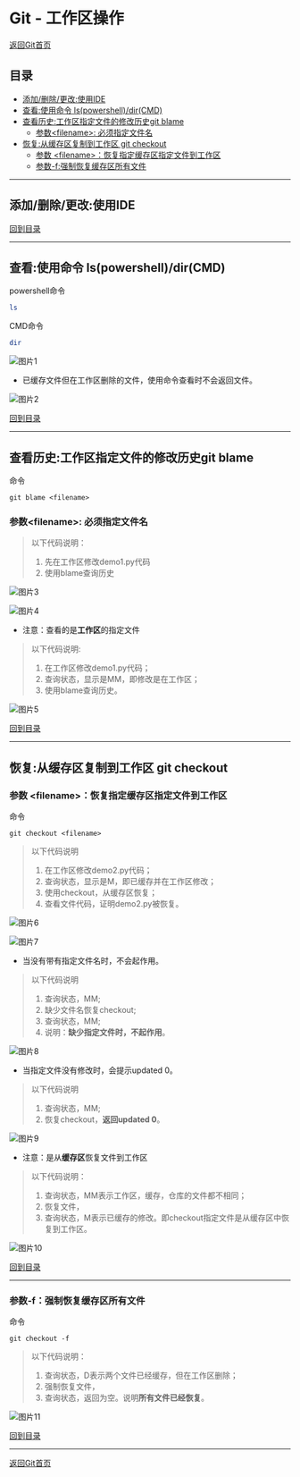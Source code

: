 # Git - 工作区操作

[返回Git首页](../git_index.md)

## 目录

  - [添加/删除/更改:使用IDE](#添加删除更改使用ide)
  - [查看:使用命令 ls(powershell)/dir(CMD)](#查看使用命令-lspowershelldircmd)
  - [查看历史:工作区指定文件的修改历史git blame](#查看历史工作区指定文件的修改历史git-blame)
    - [参数\<filename>: 必须指定文件名](#参数filename-必须指定文件名)
  - [恢复:从缓存区复制到工作区 git checkout](#恢复从缓存区复制到工作区-git-checkout)
    - [参数 \<filename>：恢复指定缓存区指定文件到工作区](#参数-filename恢复指定缓存区指定文件到工作区)
    - [参数-f:强制恢复缓存区所有文件](#参数-f强制恢复缓存区所有文件) 

***

## 添加/删除/更改:使用IDE

[回到目录](#目录)

***

## 查看:使用命令 ls(powershell)/dir(CMD)

powershell命令
```powershell
ls
```

CMD命令
```powershell
dir
```

![图片1](../pics/workspace/图片1.png)


- 已缓存文件但在工作区删除的文件，使用命令查看时不会返回文件。

![图片2](../pics/workspace/图片2.png)

[回到目录](#目录)

***

## 查看历史:工作区指定文件的修改历史git blame

命令
```git
git blame <filename>
```

### 参数\<filename>: 必须指定文件名

>以下代码说明：
>1. 先在工作区修改demo1.py代码
>2. 使用blame查询历史
  
![图片3](../pics/workspace/图片3.png)

![图片4](../pics/workspace/图片4.png)


- 注意：查看的是**工作区**的指定文件

>以下代码说明:
>1. 在工作区修改demo1.py代码；
>2. 查询状态，显示是MM，即修改是在工作区；
>3. 使用blame查询历史。

![图片5](../pics/workspace/图片5.png)

[回到目录](#目录)

***

## 恢复:从缓存区复制到工作区 git checkout

### 参数 \<filename>：恢复指定缓存区指定文件到工作区

命令
```git
git checkout <filename>
```

>以下代码说明
>1. 在工作区修改demo2.py代码；
>2. 查询状态，显示是M，即已缓存并在工作区修改；
>3. 使用checkout，从缓存区恢复；
>4. 查看文件代码，证明demo2.py被恢复。

![图片6](../pics/workspace/图片6.png)

![图片7](../pics/workspace/图片7.png)

- 当没有带有指定文件名时，不会起作用。

>以下代码说明
>1. 查询状态，MM;
>2. 缺少文件名恢复checkout;
>3. 查询状态，MM;
>4. 说明：**缺少指定文件时，不起作用**。

![图片8](../pics/workspace/图片8.png)


- 当指定文件没有修改时，会提示updated 0。

>以下代码说明
>1. 查询状态，MM;
>2. 恢复checkout，**返回updated 0**。

![图片9](../pics/workspace/图片9.png)

- 注意：是从**缓存区**恢复文件到工作区

> 以下代码说明：
>1.	查询状态，MM表示工作区，缓存，仓库的文件都不相同；
>2.	恢复文件，
>3.	查询状态，M表示已缓存的修改。即checkout指定文件是从缓存区中恢复到工作区。

![图片10](../pics/workspace/图片10.png)

[回到目录](#目录)

***

### 参数-f：强制恢复缓存区所有文件

命令
```git
git checkout -f
```


> 以下代码说明：
>1.	查询状态，D表示两个文件已经缓存，但在工作区删除；
>2.	强制恢复文件，
>3.	查询状态，返回为空。说明**所有文件已经恢复**。

![图片11](../pics/workspace/图片11.png)

[回到目录](#目录)

***

[返回Git首页](../git_index.md)

